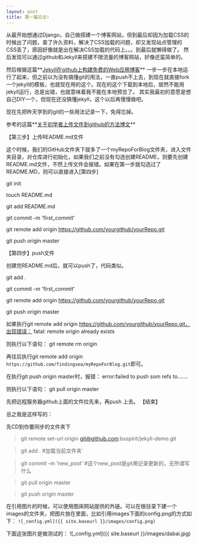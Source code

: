 ```yaml
---
layout: post
title: 第一篇日志!
---
```

从最开始想通过Django，自己做搭建一个博客网站，但到最后却因为加载CSS的时候出了问题，查了许久资料，解决了CSS加载的问题，却又发现站点管理的CSS丢了，原因好像就是出在解决CSS加载的代码上。。。到最后就懒得做了。
然后发现可以通过github和Jekyll来搭建不限流量的博客网站，好像还蛮简单的。

然后根据这篇**[Jekyll在github上构建免费的Web应用博客](http://blog.fens.me/jekyll-bootstarp-github/)** 一步一步在本地运行了起来，但之前以为没有搞懂git的用法，一直push不上去，到现在就直接fork一个jekyll的模板，也就现在用的这个。现在的这个下载到本地后，居然不能用jekyll运行，总是出错，也就意味着我不能在本地预览了。
其实我最初的意愿是想自己DIY一个，但现在还没搞懂jekyll，这个以后再慢慢做吧。

现在先把昨天学到的git的一些用法记录一下，免得忘掉。

参考的这篇**[关于初学者上传文件到github的方法博文](http://blog.csdn.net/steven6977/article/details/10567719)**

【第三步】上传README.md文件

这个时候，我们的GitHub文件夹下就多了一个myRepoForBlog文件夹，进入文件夹目录，对仓库进行初始化，如果我们之前没有勾选创建README，则要先创建README.md文件，不然上传文件会报错。如果在第一步就勾选过了README.MD，则可以直接进入[第四步]

git init

touch README.md

git add README.md

git commit -m 'first_commit'

git remote add origin https://github.com/yourgithub/yourRepo.git

git push origin master

【第四步】push文件

创建完README.md后，就可以push了，代码类似。

git add .

git commit -m 'first_commit'

git remote add origin https://github.com/yourgithub/yourRepo.git

git push origin master


如果执行git remote add origin https://github.com/yourgithub/yourRepo.git，出现错误：
fatal: remote origin already exists

则执行以下语句：
git remote rm origin

再往后执行git remote add origin `https://github.com/findingsea/myRepoForBlog.git`即可。

在执行git push origin master时，报错：
error:failed to push som refs to.......

则执行以下语句：
git pull origin master

先把远程服务器github上面的文件拉先来，再push 上去。
【结束】


总之我是这样写的：

先CD到你要同步的文件夹下

>git remote set-url origin git@github.com:bsspirit/jekyll-demo.git

>git add .   #加载当前文件夹`

>git commit -m 'new_post' #这个new_post是git用记录更新的，无所谓写什么

>git pull origin master

>git push origin master

在引用图片的时候，可以使用图床网站提供的外链。可以在根目录下建一个images的文件夹，把图片放在里面，比如引用images下面的config.png的方式如下：
`![_config.yml]({{ site.baseurl }}/images/config.png)`

 下面这张图片是做测试的：
![_config.yml]({{ site.baseurl }}/images/dabai.jpg)
